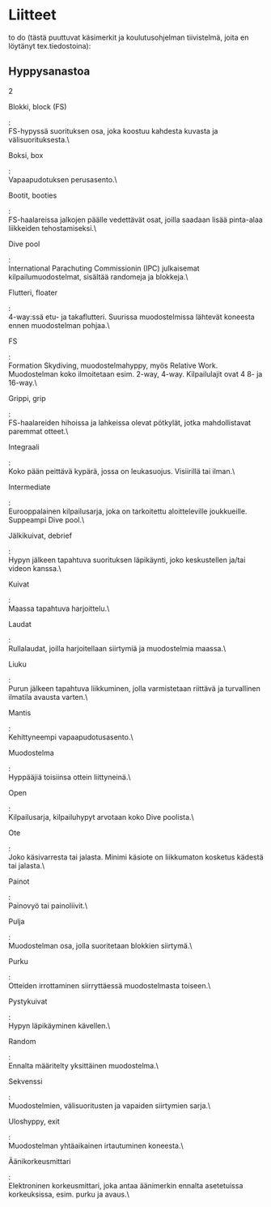 # Liitteet

to do (tästä puuttuvat käsimerkit ja koulutusohjelman tiivistelmä, joita en löytänyt tex.tiedostoina):

## Hyppysanastoa 

<span>2</span>

Blokki, block (FS) 

:   \
    FS-hypyssä suorituksen osa, joka koostuu kahdesta kuvasta ja
    välisuorituksesta.\

<!-- -->

Boksi, box 

:   \
    Vapaapudotuksen perusasento.\

<!-- -->

Bootit, booties 

:   \
    FS-haalareissa jalkojen päälle vedettävät osat, joilla saadaan lisää
    pinta-alaa liikkeiden tehostamiseksi.\

<!-- -->

Dive pool 

:   \
    International Parachuting Commissionin (IPC) julkaisemat
    kilpailumuodostelmat, sisältää randomeja ja blokkeja.\

<!-- -->

Flutteri, floater 

:   \
    4-way:ssä etu- ja takaflutteri. Suurissa muodostelmissa lähtevät
    koneesta ennen muodostelman pohjaa.\

<!-- -->

FS

:   \
    Formation Skydiving, muodostelmahyppy, myös Relative Work.
    Muodostelman koko ilmoitetaan esim. 2-way, 4-way. Kilpailulajit ovat
    4 8- ja 16-way.\

<!-- -->

Grippi, grip 

:   \
    FS-haalareiden hihoissa ja lahkeissa olevat pötkylät, jotka
    mahdollistavat paremmat otteet.\

<!-- -->

Integraali 

:   \
    Koko pään peittävä kypärä, jossa on leukasuojus. Visiirillä tai
    ilman.\

<!-- -->

Intermediate 

:   \
    Eurooppalainen kilpailusarja, joka on tarkoitettu
    aloitteleville joukkueille. Suppeampi Dive pool.\

<!-- -->

Jälkikuivat, debrief 

:   \
    Hypyn jälkeen tapahtuva suorituksen läpikäynti, joko keskustellen
    ja/tai videon kanssa.\

<!-- -->

Kuivat 

:   \
    Maassa tapahtuva harjoittelu.\

<!-- -->

Laudat 

:   \
    Rullalaudat, joilla harjoitellaan siirtymiä ja muodostelmia maassa.\

<!-- -->

Liuku 

:   \
    Purun jälkeen tapahtuva liikkuminen, jolla varmistetaan riittävä ja
    turvallinen ilmatila avausta varten.\

<!-- -->

Mantis 

:   \
    Kehittyneempi vapaapudotusasento.\

<!-- -->

Muodostelma 

:   \
    Hyppääjiä toisiinsa ottein liittyneinä.\

<!-- -->

Open 

:   \
    Kilpailusarja, kilpailuhypyt arvotaan koko Dive poolista.\

<!-- -->

Ote 

:   \
    Joko käsivarresta tai jalasta. Minimi käsiote on liikkumaton
    kosketus kädestä tai jalasta.\

<!-- -->

Painot 

:   \
    Painovyö tai painoliivit.\

<!-- -->

Pulja 

:   \
    Muodostelman osa, jolla suoritetaan blokkien siirtymä.\

<!-- -->

Purku 

:   \
    Otteiden irrottaminen siirryttäessä muodostelmasta toiseen.\

<!-- -->

Pystykuivat 

:   \
    Hypyn läpikäyminen kävellen.\

<!-- -->

Random 

:   \
    Ennalta määritelty yksittäinen muodostelma.\

<!-- -->

Sekvenssi 

:   \
    Muodostelmien, välisuoritusten ja vapaiden siirtymien sarja.\

<!-- -->

Uloshyppy, exit 

:   \
    Muodostelman yhtäaikainen irtautuminen koneesta.\

<!-- -->

Äänikorkeusmittari 

:   \
    Elektroninen korkeusmittari, joka antaa äänimerkin ennalta
    asetetuissa korkeuksissa, esim. purku ja avaus.\